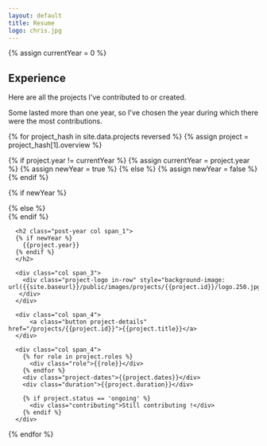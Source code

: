 ```yaml
---
layout: default
title: Resume
logo: chris.jpg
---
```


{% assign currentYear = 0 %}

<section class="archive">

<div class="bundle row gutters fadeInDown animated">
<h2>Experience</h2>

<p>
Here are all the projects I've contributed to or created.
</p>
<p>
Some lasted more than one year, so I've chosen the year during which there were the most contributions.
</p>
</div>

{% for project_hash in site.data.projects reversed %}
{% assign project = project_hash[1].overview %}

{% if project.year != currentYear %}
  {% assign currentYear = project.year %}
  {% assign newYear = true %}
{% else %}
  {% assign newYear = false %}
{% endif %}

{% if newYear %}
<div class="bundle row gutters fadeInDown animated">
{% else %}
<div class="bundle-content row gutters fadeInDown animated">
{% endif %}

  <div class="project col span_12">

      <h2 class="post-year col span_1">
      {% if newYear %}
        {{project.year}}
      {% endif %}
      </h2>

      <div class="col span_3">
        <div class="project-logo in-row" style="background-image: url({{site.baseurl}}/public/images/projects/{{project.id}}/logo.250.jpg);">
       </div>
      </div>

      <div class="col span_4">
          <a class="button project-details" href="/projects/{{project.id}}">{{project.title}}</a>
      </div>

      <div class="col span_4">
        {% for role in project.roles %}
          <div class="role">{{role}}</div>
        {% endfor %}
        <div class="project-dates">{{project.dates}}</div>
        <div class="duration">{{project.duration}}</div>

        {% if project.status == 'ongoing' %}
          <div class="contributing">Still contributing !</div>
        {% endif %}
      </div>


  </div>
</div>


{% endfor %}


</section>

